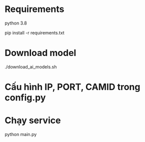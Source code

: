 # Requirements

python 3.8

pip install -r requirements.txt

# Download model

./download_ai_models.sh

# Cấu hình IP, PORT, CAMID trong config.py

# Chạy service
python main.py